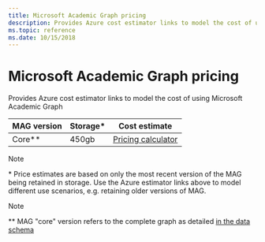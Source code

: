 ```yaml
---
title: Microsoft Academic Graph pricing
description: Provides Azure cost estimator links to model the cost of using Microsoft Academic Graph
ms.topic: reference
ms.date: 10/15/2018
---
```

# Microsoft Academic Graph pricing

Provides Azure cost estimator links to model the cost of using Microsoft Academic Graph

MAG version | Storage* | Cost estimate
--- | --- | ---
Core** | 450gb | [Pricing calculator](https://azure.com/e/4dfc57131aa54df4945dcba4c2b1671f)

> [!NOTE]
> \* Price estimates are based on only the most recent version of the MAG being retained in storage. Use the Azure estimator links above to model different use scenarios, e.g. retaining older versions of MAG.

> [!NOTE]
> \*\* MAG "core" version refers to the complete graph as detailed [in the data schema](../reference/data-schema.md)